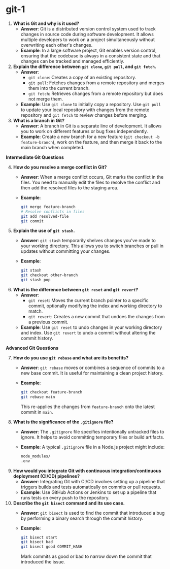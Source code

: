 # git-1

1. **What is Git and why is it used?**
   * **Answer**: Git is a distributed version control system used to track changes in source code during software development. It allows multiple developers to work on a project simultaneously without overwriting each other's changes.
   * **Example**: In a large software project, Git enables version control, ensuring that the codebase is always in a consistent state and that changes can be tracked and managed efficiently.
2. **Explain the difference between `git clone`, `git pull`, and `git fetch`.**
   * **Answer**:
     * `git clone`: Creates a copy of an existing repository.
     * `git pull`: Fetches changes from a remote repository and merges them into the current branch.
     * `git fetch`: Retrieves changes from a remote repository but does not merge them.
   * **Example**: Use `git clone` to initially copy a repository. Use `git pull` to update your local repository with changes from the remote repository and `git fetch` to review changes before merging.
3. **What is a branch in Git?**
   * **Answer**: A branch in Git is a separate line of development. It allows you to work on different features or bug fixes independently.
   * **Example**: Create a new branch for a new feature (`git checkout -b feature-branch`), work on the feature, and then merge it back to the main branch when completed.

**Intermediate Git Questions**

4. **How do you resolve a merge conflict in Git?**
   * **Answer**: When a merge conflict occurs, Git marks the conflict in the files. You need to manually edit the files to resolve the conflict and then add the resolved files to the staging area.
   *   **Example**:

       ```sh
       git merge feature-branch
       # Resolve conflicts in files
       git add resolved-file
       git commit
       ```
5. **Explain the use of `git stash`.**
   * **Answer**: `git stash` temporarily shelves changes you've made to your working directory. This allows you to switch branches or pull in updates without committing your changes.
   *   **Example**:

       ```sh
       git stash
       git checkout other-branch
       git stash pop
       ```
6. **What is the difference between `git reset` and `git revert`?**
   * **Answer**:
     * `git reset`: Moves the current branch pointer to a specific commit, optionally modifying the index and working directory to match.
     * `git revert`: Creates a new commit that undoes the changes from a previous commit.
   * **Example**: Use `git reset` to undo changes in your working directory and index. Use `git revert` to undo a commit without altering the commit history.

**Advanced Git Questions**

7. **How do you use `git rebase` and what are its benefits?**
   * **Answer**: `git rebase` moves or combines a sequence of commits to a new base commit. It is useful for maintaining a clean project history.
   *   **Example**:

       ```sh
       git checkout feature-branch
       git rebase main
       ```

       This re-applies the changes from `feature-branch` onto the latest commit in `main`.
8. **What is the significance of the `.gitignore` file?**
   * **Answer**: The `.gitignore` file specifies intentionally untracked files to ignore. It helps to avoid committing temporary files or build artifacts.
   *   **Example**: A typical `.gitignore` file in a Node.js project might include:

       ```bash
       node_modules/
       .env
       ```
9. **How would you integrate Git with continuous integration/continuous deployment (CI/CD) pipelines?**
   * **Answer**: Integrating Git with CI/CD involves setting up a pipeline that triggers builds and tests automatically on commits or pull requests.
   * **Example**: Use GitHub Actions or Jenkins to set up a pipeline that runs tests on every push to the repository.
10. **Describe the `git bisect` command and its use case.**
    * **Answer**: `git bisect` is used to find the commit that introduced a bug by performing a binary search through the commit history.
    *   **Example**:

        ```sh
        git bisect start
        git bisect bad
        git bisect good COMMIT_HASH
        ```

        Mark commits as good or bad to narrow down the commit that introduced the issue.
